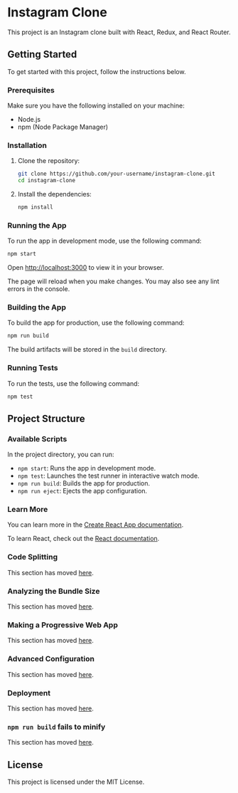 # Instagram Clone

This project is an Instagram clone built with React, Redux, and React Router.

## Getting Started

To get started with this project, follow the instructions below.

### Prerequisites

Make sure you have the following installed on your machine:

- Node.js
- npm (Node Package Manager)

### Installation

1. Clone the repository:
    ```sh
    git clone https://github.com/your-username/instagram-clone.git
    cd instagram-clone
    ```

2. Install the dependencies:
    ```sh
    npm install
    ```

### Running the App

To run the app in development mode, use the following command:
```sh
npm start
```
Open [http://localhost:3000](http://localhost:3000) to view it in your browser.

The page will reload when you make changes.
You may also see any lint errors in the console.

### Building the App

To build the app for production, use the following command:
```sh
npm run build
```
The build artifacts will be stored in the `build` directory.

### Running Tests

To run the tests, use the following command:
```sh
npm test
```

## Project Structure

### Available Scripts

In the project directory, you can run:

- `npm start`: Runs the app in development mode.
- `npm test`: Launches the test runner in interactive watch mode.
- `npm run build`: Builds the app for production.
- `npm run eject`: Ejects the app configuration.

### Learn More

You can learn more in the [Create React App documentation](https://facebook.github.io/create-react-app/docs/getting-started).

To learn React, check out the [React documentation](https://reactjs.org/).

### Code Splitting

This section has moved [here](https://facebook.github.io/create-react-app/docs/code-splitting).

### Analyzing the Bundle Size

This section has moved [here](https://facebook.github.io/create-react-app/docs/analyzing-the-bundle-size).

### Making a Progressive Web App

This section has moved [here](https://facebook.github.io/create-react-app/docs/making-a-progressive-web-app).

### Advanced Configuration

This section has moved [here](https://facebook.github.io/create-react-app/docs/advanced-configuration).

### Deployment

This section has moved [here](https://facebook.github.io/create-react-app/docs/deployment).

### `npm run build` fails to minify

This section has moved [here](https://facebook.github.io/create-react-app/docs/troubleshooting#npm-run-build-fails-to-minify).

## License

This project is licensed under the MIT License.